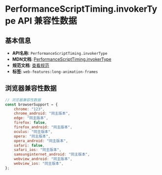 # PerformanceScriptTiming.invokerType API 兼容性数据

## 基本信息

- **API名称**: `PerformanceScriptTiming.invokerType`
- **MDN文档**: [PerformanceScriptTiming.invokerType](https://developer.mozilla.org/docs/Web/API/PerformanceScriptTiming/invokerType)
- **规范文档**: [查看规范](https://w3c.github.io/long-animation-frames/#dom-performancescripttiming-invokertype)
- **标签**: `web-features:long-animation-frames`

## 浏览器兼容性数据

```javascript
// 浏览器兼容性数据
const browserSupport = {
    chrome: "123",
    chrome_android: "同主版本",
    edge: "同主版本",
    firefox: false,
    firefox_android: "同主版本",
    oculus: "同主版本",
    opera: "同主版本",
    opera_android: "同主版本",
    safari: false,
    safari_ios: "同主版本",
    samsunginternet_android: "同主版本",
    webview_android: "同主版本",
    webview_ios: "同主版本",
};

```

